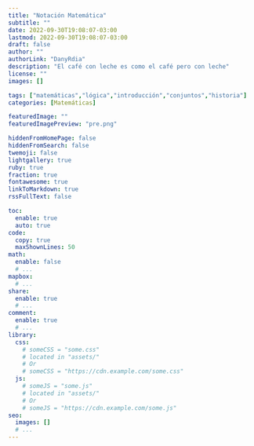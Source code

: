 ```yaml
---
title: "Notación Matemática"
subtitle: ""
date: 2022-09-30T19:08:07-03:00
lastmod: 2022-09-30T19:08:07-03:00
draft: false
author: ""
authorLink: "DanyRdia"
description: "El café con leche es como el café pero con leche"
license: ""
images: []

tags: ["matemáticas","lógica","introducción","conjuntos","historia"]
categories: [Matemáticas]

featuredImage: ""
featuredImagePreview: "pre.png"

hiddenFromHomePage: false
hiddenFromSearch: false
twemoji: false
lightgallery: true
ruby: true
fraction: true
fontawesome: true
linkToMarkdown: true
rssFullText: false

toc:
  enable: true
  auto: true
code:
  copy: true
  maxShownLines: 50
math:
  enable: false
  # ...
mapbox:
  # ...
share:
  enable: true
  # ...
comment:
  enable: true
  # ...
library:
  css:
    # someCSS = "some.css"
    # located in "assets/"
    # Or
    # someCSS = "https://cdn.example.com/some.css"
  js:
    # someJS = "some.js"
    # located in "assets/"
    # Or
    # someJS = "https://cdn.example.com/some.js"
seo:
  images: []
  # ...
---
```


<!--more-->